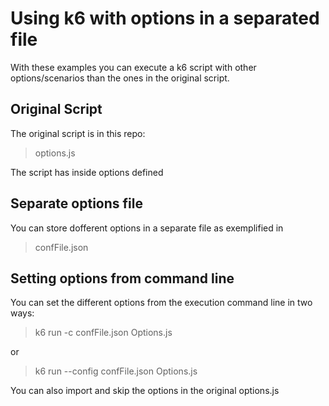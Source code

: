 # Using k6 with options in a separated file

With these examples you can execute a k6 script with other options/scenarios than the ones in the original script.

## Original Script
 The original script is in this repo:
 >  options.js

 The script has inside options defined

 ## Separate options file
 You can store dofferent options in a separate file as exemplified in
 >  confFile.json

 ## Setting options from command line
 You can set the different options from the execution command line in two ways:
>   k6 run -c confFile.json Options.js

or

>   k6 run --config confFile.json Options.js

 You can also import and skip the options in the original options.js
